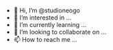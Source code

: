 - 👋 Hi, I’m @studioneogo
- 👀 I’m interested in ...
- 🌱 I’m currently learning ...
- 💞️ I’m looking to collaborate on ...
- 📫 How to reach me ...

<!---
studioneogo/studioneogo is a ✨ special ✨ repository because its `README.md` (this file) appears on your GitHub profile.
You can click the Preview link to take a look at your changes.
--->
